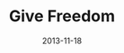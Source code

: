 ---
layout: media
category: media
title: "Give Freedom"
date: 2013-11-18
description: ""
tag: 
 - game-change
 - freedom
yt-embed-url: "//www.youtube.com/embed/SW-AbC1SCHc"
video: "http://s3.amazonaws.com/crossroads-media/other-media/video/gift-of-freedom.mp4"
video-poster: "http://s3.amazonaws.com/crossroads-media/images/givefreedom_still.jpg"
---